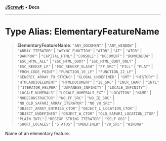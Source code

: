 [**JScrewIt**](../README.md) • **Docs**

***

# Type Alias: ElementaryFeatureName

> **ElementaryFeatureName**: `"ANY_DOCUMENT"` \| `"ANY_WINDOW"` \| `"ARRAY_ITERATOR"` \| `"ASYNC_FUNCTION"` \| `"ATOB"` \| `"AT"` \| `"ATOB"` \| `"BARPROP"` \| `"CAPITAL_HTML"` \| `"CONSOLE"` \| `"DOCUMENT"` \| `"DOMWINDOW"` \| `"ESC_HTML_ALL"` \| `"ESC_HTML_QUOT"` \| `"ESC_HTML_QUOT_ONLY"` \| `"ESC_REGEXP_LF"` \| `"ESC_REGEXP_SLASH"` \| `"FF_SRC"` \| `"FILL"` \| `"FLAT"` \| `"FROM_CODE_POINT"` \| `"FUNCTION_19_LF"` \| `"FUNCTION_22_LF"` \| `"GENERIC_ARRAY_TO_STRING"` \| `"GLOBAL_UNDEFINED"` \| `"GMT"` \| `"HISTORY"` \| `"HTMLAUDIOELEMENT"` \| `"HTMLDOCUMENT"` \| `"IE_SRC"` \| `"INCR_CHAR"` \| `"INTL"` \| `"ITERATOR_HELPER"` \| `"JAPANESE_INFINITY"` \| `"LOCALE_INFINITY"` \| `"LOCALE_NUMERALS"` \| `"LOCALE_NUMERALS_EXT"` \| `"LOCATION"` \| `"NAME"` \| `"NODECONSTRUCTOR"` \| `"NO_FF_SRC"` \| `"NO_IE_SRC"` \| `"NO_OLD_SAFARI_ARRAY_ITERATOR"` \| `"NO_V8_SRC"` \| `"OBJECT_ARRAY_ENTRIES_CTOR"` \| `"OBJECT_L_LOCATION_CTOR"` \| `"OBJECT_UNDEFINED"` \| `"OBJECT_W_CTOR"` \| `"OLD_SAFARI_LOCATION_CTOR"` \| `"PLAIN_INTL"` \| `"REGEXP_STRING_ITERATOR"` \| `"SELF_OBJ"` \| `"SHORT_LOCALES"` \| `"STATUS"` \| `"UNDEFINED"` \| `"V8_SRC"` \| `"WINDOW"`

Name of an elementary feature.
